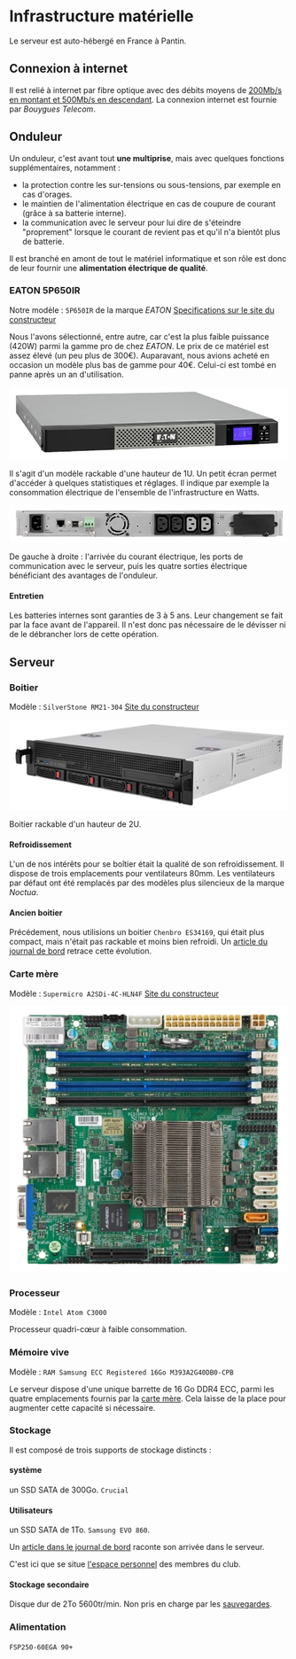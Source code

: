 Infrastructure matérielle
=========================

Le serveur est auto-hébergé en France à Pantin.

Connexion à internet
--------------------

Il est relié à internet par fibre optique
avec des débits moyens de [200Mb/s en montant et 500Mb/s en descendant](https://www.nperf.com/fr/r/338260996-nDOmVdkc).
La connexion internet est fournie par *Bouygues Telecom*.


Onduleur
--------

Un onduleur, c'est avant tout **une multiprise**,
mais avec quelques fonctions supplémentaires, notamment :

- la protection contre les sur-tensions ou sous-tensions, par exemple en cas d'orages.
- le maintien de l'alimentation électrique en cas de coupure de courant
  (grâce à sa batterie interne).
- la communication avec le serveur pour lui dire de s'éteindre "proprement"
  lorsque le courant de revient pas et qu'il n'a bientôt plus de batterie.

Il est branché en amont de tout le matériel informatique et
son rôle est donc de leur fournir une **alimentation électrique de qualité**.

### EATON 5P650IR

Notre modèle : `5P650IR` de la marque *EATON*
[Specifications sur le site du constructeur](https://www.eaton.com/fr/fr-fr/skuPage.5P650IR.specifications.html)

Nous l'avons sélectionné, entre autre,
car c'est la plus faible puissance (420W) parmi la gamme pro de chez *EATON*.
Le prix de ce matériel est assez élevé (un peu plus de 300€).
Auparavant, nous avions acheté en occasion un modèle plus bas de gamme pour 40€.
Celui-ci est tombé en panne après un an d'utilisation.

![Face avant de l'onduleur](infrastructure-materielle/eaton-5p650ir-face.png)

Il s'agit d'un modèle rackable d'une hauteur de 1U.
Un petit écran permet d'accéder à quelques statistiques et réglages.
Il indique par exemple la consommation électrique de l'ensemble de l'infrastructure en Watts.


![Face arrière de l'onduleur](infrastructure-materielle/eaton-5p650ir-dos.png)

De gauche à droite : l'arrivée du courant électrique,
les ports de communication avec le serveur,
puis les quatre sorties électrique bénéficiant des avantages de l'onduleur.

#### Entretien

Les batteries internes sont garanties de 3 à 5 ans.
Leur changement se fait par la face avant de l'appareil.
Il n'est donc pas nécessaire de le dévisser ni de le débrancher lors de cette opération.



Serveur
-------


### Boitier

Modèle : `SilverStone RM21-304`
[Site du constructeur](https://www.silverstonetek.com/fr/product/info/server-nas/RM21-304/)

![vue en perspective du boitier](infrastructure-materielle/rm21-304-face.png)

Boitier rackable d'un hauteur de 2U.

#### Refroidissement

L'un de nos intérêts pour se boîtier était la qualité de son refroidissement.
Il dispose de trois emplacements pour ventilateurs 80mm.
Les ventilateurs par défaut ont été remplacés par des modèles plus silencieux de la marque *Noctua*.


#### Ancien boitier


Précédement, nous utilisions un boitier `Chenbro ES34169`, qui était plus compact,
mais n'était pas rackable et moins bien refroidi.
Un [article du journal de bord](https://club1.fr/nouveau-boitier) retrace cette évolution.

### Carte mère

Modèle : `Supermicro A2SDi-4C-HLN4F`
[Site du constructeur](https://www.supermicro.com/en/products/motherboard/A2SDi-4C-HLN4F)

![carte mère vue du dessus](infrastructure-materielle/carte-mere.png)

### Processeur

Modèle : `Intel Atom C3000`

Processeur quadri-c&oelig;ur à faible consommation.

### Mémoire vive

Modèle : `RAM Samsung ECC Registered 16Go M393A2G40DB0-CPB`

Le serveur dispose d'une unique barrette de 16 Go DDR4 ECC,
parmi les quatre emplacements fournis par la [carte mère](#carte-mère).
Cela laisse de la place pour augmenter cette capacité si nécessaire.


### Stockage

Il est composé de trois supports de stockage distincts :

#### système

un SSD SATA de 300Go. `Crucial`

#### Utilisateurs

un SSD SATA de 1To. `Samsung EVO 860`.

Un [article dans le journal de bord](https://club1.fr/ssd-home) raconte son arrivée dans le serveur.

C'est ici que se situe [l'espace personnel](/info/espace-personnel.md) des membres du club.

#### Stockage secondaire

Disque dur de 2To 5600tr/min. Non pris en charge par les [sauvegardes](./general.md#sauvegardes).

### Alimentation

`FSP250-60EGA 90+`


